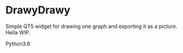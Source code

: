 # DrawyDrawy
Simple QT5 widget for drawing one graph and exporting it as a picture. Hella WIP.

Python3.6
